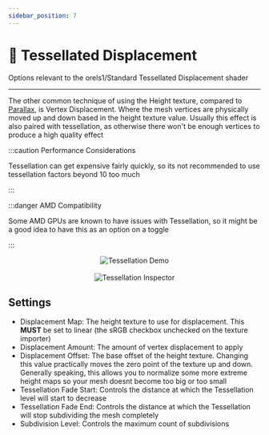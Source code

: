 ```yaml
---
sidebar_position: 7
---
```


# 🦔 Tessellated Displacement

Options relevant to the orels1/Standard Tessellated Displacement shader

-----

The other common technique of using the Height texture, compared to [Parallax](/docs/orl-standard/base-shader#parallax), is Vertex Displacement. Where the mesh vertices are physically moved up and down based in the height texture value. Usually this effect is also paired with tessellation, as otherwise there won't be enough vertices to produce a high quality effect

:::caution Performance Considerations

Tessellation can get expensive fairly quickly, so its not recommended to use tessellation factors beyond 10 too much

:::

:::danger AMD Compatibility

Some AMD GPUs are known to have issues with Tessellation, so it might be a good idea to have this as an option on a toggle

:::

<p align="center">
  <img alt="Tessellation Demo" src="/img/docs/orl-standard/tessellation/tessellation-demo.png" />

  <br />
  <br />

  <img alt="Tessellation Inspector" src="/img/docs/orl-standard/tessellation/tessellation-inspector.png" />
</p>

## Settings

- Displacement Map: The height texture to use for displacement. This **MUST** be set to linear (the sRGB checkbox unchecked on the texture importer)
- Displacement Amount: The amount of vertex displacement to apply
- Displacement Offset: The base offset of the height texture. Changing this value practically moves the zero point of the texture up and down. Generally speaking, this allows you to normalize some more extreme height maps so your mesh doesnt become too big or too small
- Tessellation Fade Start: Controls the distance at which the Tessellation level will start to decrease
- Tessellation Fade End: Controls the distance at which the Tessellation will stop subdividing the mesh completely
- Subdivision Level: Controls the maximum count of subdivisions